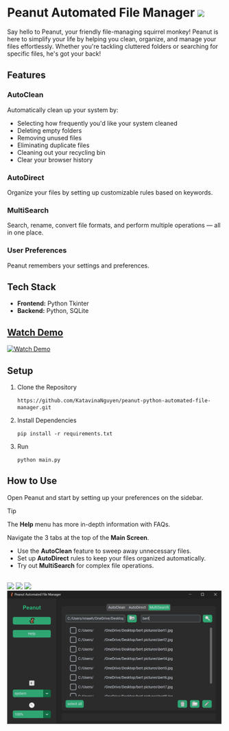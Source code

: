 # Peanut Automated File Manager  <img src="images/peanut.ico" width="35">
Say hello to Peanut, your friendly file-managing squirrel monkey! Peanut is here to simplify your life by helping you clean, organize, and manage your files effortlessly. Whether you're tackling cluttered folders or searching for specific files, he's got your back!

## Features 
### AutoClean 
Automatically clean up your system by: 
* Selecting how frequently you'd like your system cleaned
* Deleting empty folders
* Removing unused files
* Eliminating duplicate files
* Cleaning out your recycling bin
* Clear your browser history 
### AutoDirect
Organize your files by setting up customizable rules based on keywords. 
### MultiSearch 
Search, rename, convert file formats, and perform multiple operations — all in one place. 
### User Preferences
Peanut remembers your settings and preferences. 

## Tech Stack 
* **Frontend:** Python Tkinter
* **Backend:** Python, SQLite

## [Watch Demo](https://youtu.be/QnRgXUTsZNY)

<a href="https://youtu.be/QnRgXUTsZNY">
  <img src="https://github.com/user-attachments/assets/194ddb84-176a-4d1c-8181-367d7bbf1b19" alt="Watch Demo" />
</a>

## Setup
1. Clone the Repository
   ```
   https://github.com/KatavinaNguyen/peanut-python-automated-file-manager.git
   ```
2. Install Dependencies
   ```
   pip install -r requirements.txt
   ```
3. Run
   ```
   python main.py
   ```

## How to Use
Open Peanut and start by setting up your preferences on the sidebar. 
> [!TIP]
> The **Help** menu has more in-depth information with FAQs.

Navigate the 3 tabs at the top of the **Main Screen**. 
+ Use the **AutoClean** feature to sweep away unnecessary files.
+ Set up **AutoDirect** rules to keep your files organized automatically. 
+ Try out **MultiSearch** for complex file operations.<br><br>

<img src="images/readmepngs/ac-lightmode.png" width="500"> <img src="images/readmepngs/ac-lightmode.png" width="500">
<img src="images/readmepngs/ad.png" width="500"> <img src="images/readmepngs/ms.png" width="500">

